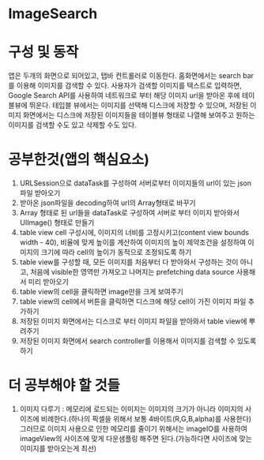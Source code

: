 # ImageSearch

# 구성 및 동작
앱은 두개의 화면으로 되어있고, 탭바 컨트롤러로 이동한다. 홈화면에서는 search bar를 이용해 이미지를 검색할 수 있다. 사용자가 검색할 이미지를 텍스트로 입력하면,
Google Search API를 사용하여 네트워크로 부터 해당 이미지 url을 받아온 후에 테이블뷰에 뛰운다. 테입블 뷰에서는 이미지를 선택해 디스크에 저장할 수 있으며, 저장된 이미지 화면에서는
디스크에 저장된 이미지들을 테이블뷰 형태로 나열해 보여주고 원하는 이미지를 검색할 수도 있고 삭제할 수도 있다.

# 공부한것(앱의 핵심요소)
1. URLSession으로 dataTask를 구성하여 서버로부터 이미지들의 url이 있는 json 파일 받아오기
2. 받아온 json파일을 decoding하여 url의 Array형태로 바꾸기
3. Array 형태로 된 url들을 dataTask로 구성하여 서버로 부터 이미지 받아와서 UIImage() 형태로 만들기
4. table view cell 구성시에, 이미지의 너비를 고정시키고(content view bounds width - 40), 비율에 맞게 높이를 계산하여 이미지의 높이 제약조건을 설정하여 이미지의 크기에 따라 cell의 높이가 동적으로 조정되도록 하기
6. table view를 구성할 때, 모든 이미지를 처음부터 다 받아와서 구성하는 것이 아니고, 처음에 visible한 영역만 가져오고 나머지는 prefetching data source 사용해서 미리 받아오기
7. table view의 cell을 클릭하면 image만을 크게 보여주기
8. table view의 cell에서 버튼을 클릭하면 디스크에 해당 cell이 가진 이미지 파일 추가하기
9. 저장된 이미지 화면에서는 디스크로 부터 이미지 파일을 받아와서 table view에 뿌려주기 
10. 저장된 이미지 화면에서 search controller를 이용해서 이미지를 검색할 수 있도록 하기



# 더 공부해야 할 것들
1. 이미지 다루기 : 메모리에 로드되는 이미지는 이미지의 크기가 아니라 이미지의 사이즈에 비례한다.(하나의 픽셀을 위해서 보통 4바이트(R,G,B,alpha)를 사용한다) 그러므로 이미지 사용으로 인한 메모리를 줄이기 위해서는  imageIO를 사용하여 imageView의 사이즈에 맞게 다운샘플링 해주면 된다.(가능하다면 사이즈에 맞는 이미지를 받아오는게 최선)
